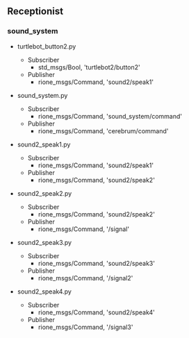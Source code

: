 ## Receptionist

### sound_system
- turtlebot_button2.py
  - Subscriber
    - std_msgs/Bool, 'turtlebot2/button2'
  - Publisher
    - rione_msgs/Command, 'sound2/speak1'

- sound_system.py
  - Subscriber
    - rione_msgs/Command, 'sound_system/command'
  - Publisher
    - rione_msgs/Command, 'cerebrum/command'

- sound2_speak1.py
  - Subscriber
    - rione_msgs/Command, 'sound2/speak1'
  - Publisher
    - rione_msgs/Command, 'sound2/speak2'

- sound2_speak2.py
  - Subscriber
    - rione_msgs/Command, 'sound2/speak2'
  - Publisher
    - rione_msgs/Command, '/signal'

- sound2_speak3.py
  - Subscriber
    - rione_msgs/Command, 'sound2/speak3'
  - Publisher
    - rione_msgs/Command, '/signal2'

- sound2_speak4.py
  - Subscriber
    - rione_msgs/Command, 'sound2/speak4'
  - Publisher
    - rione_msgs/Command, '/signal3'

